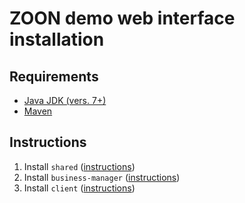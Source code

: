 # ZOON demo web interface installation

## Requirements

 * [Java JDK (vers. 7+)](http://www.oracle.com/technetwork/java/javase/downloads/jdk8-downloads-2133151.html "Oracle downloads")
 * [Maven](https://maven.apache.org/ "Maven")

## Instructions

 1. Install `shared` ([instructions](https://github.com/gef-work/website/raw/master/shared/INSTALL.md "Install instructions"))
 1. Install `business-manager` ([instructions](https://github.com/gef-work/website/raw/master/business-manager/INSTALL.md "Install instructions"))
 1. Install `client` ([instructions](https://github.com/gef-work/website/raw/master/client/INSTALL.md "Install instructions"))